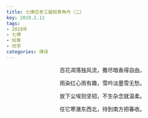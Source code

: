 ```yaml
---
title: 七律应老三届知青角作（二）
key: 2019.2.12
tags: 
- 2019年 
- 七律
- 知青
- 同学
categories: 律诗
---
```


<p align="center">百花凋落独风流，撒尽暗香得自由。
</p>
<p align="center">雨染红心雨有趣，雪吟淡墨雪无愁。
</p>
<p align="center">放下尘埃则坚韧，不生杂念就温柔。
</p>
<p align="center">任它寒澈东西北，待到南方把春收。
</p>
